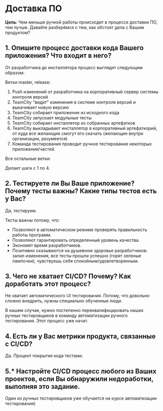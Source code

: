 # Доставка ПО

**Цель**: Чем меньше ручной работы происходит в процессе доставки ПО, тем лучше.
Давайте разберёмся с тем, как обстоят дела с Вашим продуктом?

## 1. Опишите процесс доставки кода Вашего приложения? Что входит в него?

От разработчика до инсталлятора процесс выглядит следующим образом:

Ветки master, release:

1. Push изменений от разработчика на корпоративный сервер системы контроля версий
2. TeamCity "видит" изменения в системе контроля версий и выкачивает новую версию
3. TeamCity собирает приложение из исходного кода
4. TeamCity запускает модульные тесты
5. TeamCity собирает инсталлятор из собранных артефатков
6. TeamCity выкладывает инсталлятор в корпоративный артефаткорий, от куда все желающие
смогут его скачать (желающие внутри организации, разумеется)
7. Команда тестирования проводит ручное тестирование некоторых приложения/частей.

Все остальные ветки:

Делает шаги с 1 по 4.

## 2. Тестируете ли Вы Ваше приложение? Почему тесты важны? Какие типы тестов есть у Вас?

Да, тестируем.

Тесты важны потому, что:

* Позволяют в автоматическом режиме проверять правильность работы программ.
* Позволяют гарантировать определенный уровень качества.
* Экономят время разработчиков.
* Позитивно сказываются на душевном здоровье разработчиков: залил изменения, все
тесты прошли успешно (горят зеленые лампочки), чувствуешь себя спокойным/удовлетворенным.

## 3. Чего не хватает CI/CD? Почему? Как доработать этот процесс?

Не хватает автоматического UI тестирования.
Потому, что довольно сложно внедрить, нужны специально обученные люди.

В нашем случае, нужно постепенно переквалифицировать наших ручных тестировщиков в
команду автоматизации ручного тестирования. Этот процесс уже начат.

## 4. Есть ли у Вас метрики продукта, связанные с CI/CD?

Да. Процент покрытия кода тестами.

## 5.* Настройте CI/CD процесс любого из Ваших проектов, если Вы обнаружили недоработки, выполняя это задание.

Один из ручных тестировщиков уже обучается на курсе автоматизации тестирования)
